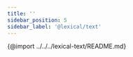 ```yaml
---
title: ''
sidebar_position: 5
sidebar_label: '@lexical/text'
---
```


{@import ../../../lexical-text/README.md}
